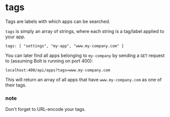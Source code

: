 # tags

Tags are labels with which apps can be searched.

`tags` is simply an array of strings, where each string is a tag\/label applied to your app.

`tags: [ "settings", "my-app", "www.my-company.com" ]`

You can later find all apps belonging to `my-company` by sending a `GET` request to \(assuming Bolt is running on port 400\):

`localhost:400/api/apps?tags=www.my-company.com`

This will return an array of all apps that have `www.my-company.com` as one of their tags.

### note

Don't forget to URL-encode your tags.

